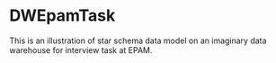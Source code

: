 # DWEpamTask

This is an illustration of star schema data model on an imaginary data warehouse for interview task at EPAM.

